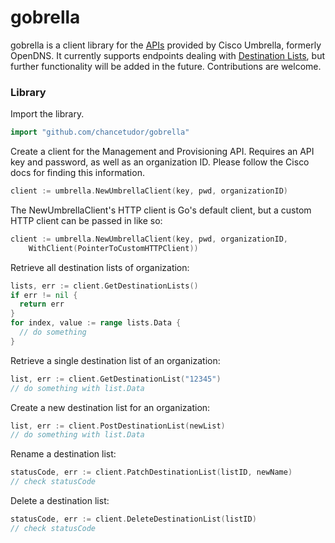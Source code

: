 # gobrella

gobrella is a client library for the [APIs](https://docs.umbrella.com/developer) provided by Cisco Umbrella, formerly OpenDNS. It currently supports endpoints dealing with [Destination Lists](https://developer.cisco.com/docs/cloud-security/#!destination-lists-overview), but further functionality will be added in the future. Contributions are welcome.

### Library

Import the library.

```go
import "github.com/chancetudor/gobrella"
```

Create a client for the Management and Provisioning API. Requires an API key and password, as well as an organization ID. Please follow the Cisco docs for finding this information.

```go
client := umbrella.NewUmbrellaClient(key, pwd, organizationID)
```

The NewUmbrellaClient's HTTP client is Go's default client, but a custom HTTP client can be passed in like so:

```go
client := umbrella.NewUmbrellaClient(key, pwd, organizationID, 
	WithClient(PointerToCustomHTTPClient))
```

Retrieve all destination lists of organization:

```go
lists, err := client.GetDestinationLists()
if err != nil {
  return err
}
for index, value := range lists.Data {
  // do something
}
```

Retrieve a single destination list of an organization:

```go
list, err := client.GetDestinationList("12345")
// do something with list.Data
```

Create a new destination list for an organization:

```go
list, err := client.PostDestinationList(newList)
// do something with list.Data
```

Rename a destination list:

```go
statusCode, err := client.PatchDestinationList(listID, newName)
// check statusCode
```

Delete a destination list:

```go
statusCode, err := client.DeleteDestinationList(listID)
// check statusCode
```